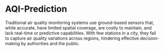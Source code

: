 # AQI-Prediction

Traditional air quality monitoring systems use ground-based sensors that, while accurate, have limited spatial coverage, are costly to maintain, and lack real-time or predictive capabilities. With few stations in a city, they fail to capture air quality variations across regions, hindering effective decision-making by authorities and the public.
